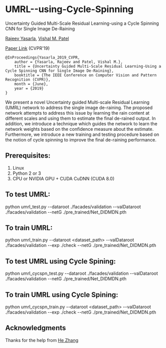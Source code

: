 # UMRL--using-Cycle-Spinning
Uncertainty Guided Multi-Scale Residual Learning-using a Cycle Spinning CNN for Single Image De-Raining

[Rajeev Yasarla](https://sites.google.com/view/rajeevyasarla/home), [Vishal M. Patel](https://engineering.jhu.edu/ece/faculty/vishal-m-patel/)

[Paper Link](http://openaccess.thecvf.com/content_CVPR_2019/papers/Yasarla_Uncertainty_Guided_Multi-Scale_Residual_Learning-Using_a_Cycle_Spinning_CNN_for_CVPR_2019_paper.pdf) (CVPR'19)


    @InProceedings{Yasarla_2019_CVPR,
        author = {Yasarla, Rajeev and Patel, Vishal M.},
        title = {Uncertainty Guided Multi-Scale Residual Learning-Using a Cycle Spinning CNN for Single Image De-Raining},
        booktitle = {The IEEE Conference on Computer Vision and Pattern Recognition (CVPR)},
        month = {June},
        year = {2019}
    }

We present a novel Uncertainty guided Multi-scale Residual Learning (UMRL) network to address the single image de-raining. The proposed network attempts to  address this issue by learning the rain content at different scales and using them to estimate the final de-rained output.  In addition, we introduce a technique which guides the network to learn the network weights based on the confidence measure about the estimate.  Furthermore, we introduce a new training and testing procedure based on the notion of cycle spinning to improve the final de-raining performance.

## Prerequisites:
1. Linux
2. Python 2 or 3
3. CPU or NVIDIA GPU + CUDA CuDNN (CUDA 8.0)

## To test UMRL:
python umrl_test.py --dataroot ./facades/validation --valDataroot ./facades/validation --netG ./pre_trained/Net_DIDMDN.pth

## To train UMRL:
python umrl_train.py  --dataroot <dataset_path>  --valDataroot ./facades/validation --exp ./check --netG ./pre_trained/Net_DIDMDN.pth

## To test UMRL using Cycle Spining:
python umrl_cycspn_test.py --dataroot ./facades/validation --valDataroot ./facades/validation --netG ./pre_trained/Net_DIDMDN.pth

## To train UMRL using Cycle Spining:
python umrl_cycspn_train.py  --dataroot <dataset_path>  --valDataroot ./facades/validation --exp ./check --netG ./pre_trained/Net_DIDMDN.pth

## Acknowledgments
Thanks for the help from [He Zhang](https://sites.google.com/site/hezhangsprinter/)
